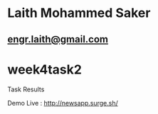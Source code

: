 # Laith Mohammed Saker

## engr.laith@gmail.com

# week4task2
Task Results

Demo Live : http://newsapp.surge.sh/
